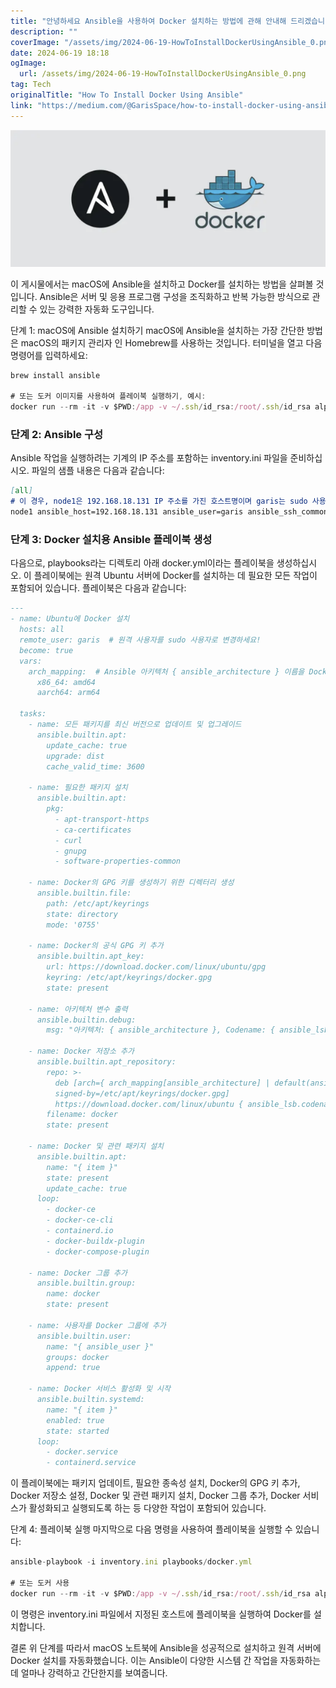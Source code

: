 ```yaml
---
title: "안녕하세요 Ansible을 사용하여 Docker 설치하는 방법에 관해 안내해 드리겠습니다 함께 시작해 보도록 하죠"
description: ""
coverImage: "/assets/img/2024-06-19-HowToInstallDockerUsingAnsible_0.png"
date: 2024-06-19 18:18
ogImage: 
  url: /assets/img/2024-06-19-HowToInstallDockerUsingAnsible_0.png
tag: Tech
originalTitle: "How To Install Docker Using Ansible"
link: "https://medium.com/@GarisSpace/how-to-install-docker-using-ansible-01a674086f8c"
---
```



<img src="/assets/img/2024-06-19-HowToInstallDockerUsingAnsible_0.png" />

이 게시물에서는 macOS에 Ansible을 설치하고 Docker를 설치하는 방법을 살펴볼 것입니다. Ansible은 서버 및 응용 프로그램 구성을 조직화하고 반복 가능한 방식으로 관리할 수 있는 강력한 자동화 도구입니다.

단계 1: macOS에 Ansible 설치하기
macOS에 Ansible을 설치하는 가장 간단한 방법은 macOS의 패키지 관리자 인 Homebrew를 사용하는 것입니다. 터미널을 열고 다음 명령어를 입력하세요:

```js
brew install ansible

# 또는 도커 이미지를 사용하여 플레이북 실행하기, 예시:
docker run --rm -it -v $PWD:/app -v ~/.ssh/id_rsa:/root/.ssh/id_rsa alpinelinux/ansible ansible-playbook -i app/inventory.ini app/playbooks/docker.yml
```

<div class="content-ad"></div>

### 단계 2: Ansible 구성
Ansible 작업을 실행하려는 기계의 IP 주소를 포함하는 inventory.ini 파일을 준비하십시오. 파일의 샘플 내용은 다음과 같습니다:

```md
[all]
# 이 경우, node1은 192.168.18.131 IP 주소를 가진 호스트명이며 garis는 sudo 사용자입니다.
node1 ansible_host=192.168.18.131 ansible_user=garis ansible_ssh_common_args='-o StrictHostKeyChecking=no'
```

### 단계 3: Docker 설치용 Ansible 플레이북 생성
다음으로, playbooks라는 디렉토리 아래 docker.yml이라는 플레이북을 생성하십시오. 이 플레이북에는 원격 Ubuntu 서버에 Docker를 설치하는 데 필요한 모든 작업이 포함되어 있습니다. 플레이북은 다음과 같습니다:

```md
---
- name: Ubuntu에 Docker 설치
  hosts: all
  remote_user: garis  # 원격 사용자를 sudo 사용자로 변경하세요!
  become: true
  vars:
    arch_mapping:  # Ansible 아키텍처 { ansible_architecture } 이름을 Docker 아키텍처 이름으로 매핑
      x86_64: amd64
      aarch64: arm64

  tasks:
    - name: 모든 패키지를 최신 버전으로 업데이트 및 업그레이드
      ansible.builtin.apt:
        update_cache: true
        upgrade: dist
        cache_valid_time: 3600

    - name: 필요한 패키지 설치
      ansible.builtin.apt:
        pkg:
          - apt-transport-https
          - ca-certificates
          - curl
          - gnupg
          - software-properties-common

    - name: Docker의 GPG 키를 생성하기 위한 디렉터리 생성
      ansible.builtin.file:
        path: /etc/apt/keyrings
        state: directory
        mode: '0755'

    - name: Docker의 공식 GPG 키 추가
      ansible.builtin.apt_key:
        url: https://download.docker.com/linux/ubuntu/gpg
        keyring: /etc/apt/keyrings/docker.gpg
        state: present

    - name: 아키텍처 변수 출력
      ansible.builtin.debug:
        msg: "아키텍처: { ansible_architecture }, Codename: { ansible_lsb.codename }"

    - name: Docker 저장소 추가
      ansible.builtin.apt_repository:
        repo: >-
          deb [arch={ arch_mapping[ansible_architecture] | default(ansible_architecture) }
          signed-by=/etc/apt/keyrings/docker.gpg]
          https://download.docker.com/linux/ubuntu { ansible_lsb.codename } stable
        filename: docker
        state: present

    - name: Docker 및 관련 패키지 설치
      ansible.builtin.apt:
        name: "{ item }"
        state: present
        update_cache: true
      loop:
        - docker-ce
        - docker-ce-cli
        - containerd.io
        - docker-buildx-plugin
        - docker-compose-plugin

    - name: Docker 그룹 추가
      ansible.builtin.group:
        name: docker
        state: present

    - name: 사용자를 Docker 그룹에 추가
      ansible.builtin.user:
        name: "{ ansible_user }"
        groups: docker
        append: true

    - name: Docker 서비스 활성화 및 시작
      ansible.builtin.systemd:
        name: "{ item }"
        enabled: true
        state: started
      loop:
        - docker.service
        - containerd.service
```

<div class="content-ad"></div>

이 플레이북에는 패키지 업데이트, 필요한 종속성 설치, Docker의 GPG 키 추가, Docker 저장소 설정, Docker 및 관련 패키지 설치, Docker 그룹 추가, Docker 서비스가 활성화되고 실행되도록 하는 등 다양한 작업이 포함되어 있습니다.

단계 4: 플레이북 실행
마지막으로 다음 명령을 사용하여 플레이북을 실행할 수 있습니다:

```js
ansible-playbook -i inventory.ini playbooks/docker.yml

# 또는 도커 사용
docker run --rm -it -v $PWD:/app -v ~/.ssh/id_rsa:/root/.ssh/id_rsa alpinelinux/ansible ansible-playbook -i app/inventory.ini app/playbooks/docker.yml
```

이 명령은 inventory.ini 파일에서 지정된 호스트에 플레이북을 실행하여 Docker를 설치합니다.

<div class="content-ad"></div>

결론
위 단계를 따라서 macOS 노트북에 Ansible을 성공적으로 설치하고 원격 서버에 Docker 설치를 자동화했습니다. 이는 Ansible이 다양한 시스템 간 작업을 자동화하는 데 얼마나 강력하고 간단한지를 보여줍니다.